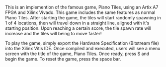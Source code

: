 This is an implemention of the famous game, Piano Tiles, using an Artix A7 FPGA and Xilinx Vivado. This game includes the same features as normal Piano Tiles. After starting the game, the tiles will start randomly spawning in 1 of 4 locations, then will travel down in a straight line, aligned with it's starting position. Upon reaching a certain score, the tile spawn rate will increase and the tiles will being to move faster! 

To play the game, simply export the Hardware Specification (Bitstream file) into the Xilinx Vitis IDE. Once compiled and executed, users will see a menu screen with the title of the game, Piano Tiles. Once ready, press S and begin the game. To reset the game, press the space bar. 
